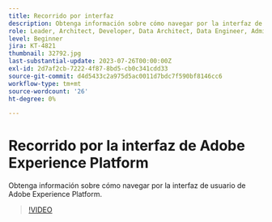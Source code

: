 ```yaml
---
title: Recorrido por interfaz
description: Obtenga información sobre cómo navegar por la interfaz de usuario de Adobe Experience Platform.
role: Leader, Architect, Developer, Data Architect, Data Engineer, Admin, User
level: Beginner
jira: KT-4821
thumbnail: 32792.jpg
last-substantial-update: 2023-07-26T00:00:00Z
exl-id: 2d7af2cb-7222-4f87-8bd5-cb0c341cdd33
source-git-commit: d4d5433c2a975d5ac0011d7bdc7f590bf8146cc6
workflow-type: tm+mt
source-wordcount: '26'
ht-degree: 0%

---
```


# Recorrido por la interfaz de Adobe Experience Platform

Obtenga información sobre cómo navegar por la interfaz de usuario de Adobe Experience Platform.

>[!VIDEO](https://video.tv.adobe.com/v/32792?quality=12&learn=on)

